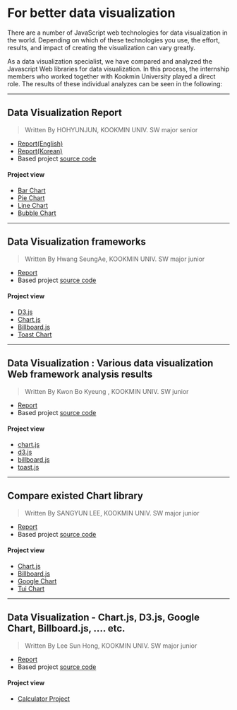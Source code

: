 # For better data visualization

There are a number of JavaScript web technologies for data visualization in the world. Depending on which of these technologies you use, the effort, results, and impact of creating the visualization can vary greatly.

As a data visualization specialist, we have compared and analyzed the Javascript Web libraries for data visualization. In this process, the internship members who worked together with Kookmin University played a direct role. The results of these individual analyzes can be seen in the following:

***

## Data Visualization Report
> Written By HOHYUNJUN, KOOKMIN UNIV. SW major senior
* [Report(English)](./HohyunJun/DataVisualizationReport(Eng).md)
* [Report(Korean)](./HohyunJun/DataVisualizationReport(Kor).md)
* Based project [source code](./HohyunJun/Data_Visualization)
#### Project view
* [Bar Chart](https://neuroassociates.github.io/DataVisualizationReport/HohyunJun/Data_Visualization/BarChart.html)
* [Pie Chart](https://neuroassociates.github.io/DataVisualizationReport/HohyunJun/Data_Visualization/PieChart.html)
* [Line Chart](https://neuroassociates.github.io/DataVisualizationReport/HohyunJun/Data_Visualization/LineChart.html)
* [Bubble Chart](https://neuroassociates.github.io/DataVisualizationReport/HohyunJun/Data_Visualization/BubbleChart.html)
***

## Data Visualization frameworks
> Written By Hwang SeungAe, KOOKMIN UNIV. SW major junior
* [Report](./HwangSeungAe/README.md)
* Based project [source code](./HwangSeungAe)
#### Project view
* [D3.js](https://neuroassociates.github.io/DataVisualizationReport/HwangSeungAe/D3JS.html)
* [Chart.js](https://neuroassociates.github.io/DataVisualizationReport/HwangSeungAe/ChartJS.html)
* [Billboard.js](https://neuroassociates.github.io/DataVisualizationReport/HwangSeungAe/BillBoardJS.html)
* [Toast Chart](https://neuroassociates.github.io/DataVisualizationReport/HwangSeungAe/toastChart.html)

***

## Data Visualization : Various data visualization Web framework analysis results
> Written By Kwon Bo Kyeung , KOOKMIN UNIV. SW junior
* [Report](./KwonBoKyeung/README.md)
* Based project [source code](./KwonBoKyeung)
#### Project view
* [chart.js](https://neuroassociates.github.io/DataVisualizationReport/KwonBoKyeung/chartjs.html)
* [d3.js](https://neuroassociates.github.io/DataVisualizationReport/KwonBoKyeung/d3js.html)
* [billboard.js](https://neuroassociates.github.io/DataVisualizationReport/KwonBoKyeung/billboard.html)
* [toast.js](https://neuroassociates.github.io/DataVisualizationReport/KwonBoKyeung/toastjs.html)

***

## Compare existed Chart library
> Written By SANGYUN LEE, KOOKMIN UNIV. SW major junior
* [Report](./SANGYUNLEE/README.md)
* Based project [source code](./SANGYUNLEE)
#### Project view
* [Chart.js](https://neuroassociates.github.io/DataVisualizationReport/SANGYUNLEE/groupChartjs.html)
* [Billboard.js](https://neuroassociates.github.io/DataVisualizationReport/SANGYUNLEE/groupBillboard.html)
* [Google Chart](https://neuroassociates.github.io/DataVisualizationReport/SANGYUNLEE/groupGchart.html)
* [Tui Chart](https://neuroassociates.github.io/DataVisualizationReport/SANGYUNLEE/groupTui.html)

***

## Data Visualization - Chart.js, D3.js, Google Chart, Billboard.js, .... etc.
> Written By Lee Sun Hong, KOOKMIN UNIV. SW major junior
* [Report](./SunHongLee/README.md)
* Based project [source code](./SunHongLee)
#### Project view
* [Calculator Project](https://neuroassociates.github.io/DataVisualizationReport/SunHongLee/frameChart.html)
